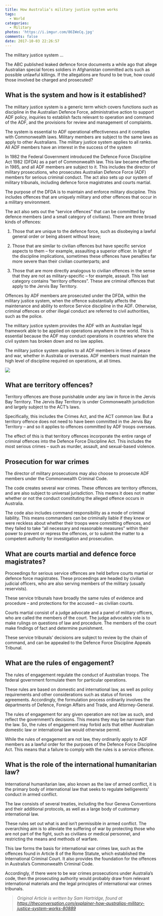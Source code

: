 ```yaml
---
title: How Australia’s military justice system works
tags:
  - World
categories:
  - Military
photos: 'https://i.imgur.com/86IWeCq.jpg'
comments: false
date: 2017-10-03 22:26:57
---
```


The military justice system ...

<!-- more -->

The ABC published leaked defence force documents a while ago that allege Australian special forces soldiers in Afghanistan committed acts such as possible unlawful killings. If the allegations are found to be true, how could those involved be charged and prosecuted?

What is the system and how is it established?
---------------------------------------------
The military justice system is a generic term which covers functions such as discipline in the Australian Defence Force, administrative action to support ADF policy, inquiries to establish facts relevant to operation and command of the ADF, and the provisions for review and management of complaints.

The system is essential to ADF operational effectiveness and it complies with Commonwealth laws. Military members are subject to the same laws as apply to other Australians. The military justice system applies to all ranks. All ADF members have an interest in the success of the system

In 1982 the Federal Government introduced the Defence Force Discipline Act 1982 (DFDA) as a part of Commonwealth law. This law became effective in 1985, and all ADF members are subject to it. This includes the director of military prosecutions, who prosecutes Australian Defence Force (ADF) members for serious criminal conduct. The act also sets up our system of military tribunals, including defence force magistrates and courts martial.

The purpose of the DFDA is to maintain and enforce military discipline. This includes offences that are uniquely military and other offences that occur in a military environment.

The act also sets out the “service offences” that can be committed by defence members (and a small category of civilians). There are three broad kinds of offences:

1. Those that are unique to the defence force, such as disobeying a lawful general order or being absent without leave;
 
2. Those that are similar to civilian offences but have specific service aspects to them – for example, assaulting a superior officer. In light of the discipline implications, sometimes these offences have penalties far more severe than their civilian counterparts; and

3. Those that are more directly analogous to civilian offences in the sense that they are not as military-specific – for example, assault. This last category contains “territory offences”. These are criminal offences that apply to the Jervis Bay Territory.

Offences by ADF members are prosecuted under the DFDA, within the military justice system, when the offence substantially affects the maintenance and ability to enforce Service discipline in the ADF. Otherwise, criminal offences or other illegal conduct are referred to civil authorities, such as the police.

The military justice system provides the ADF with an Australian legal framework able to be applied on operations anywhere in the world. This is essential because the ADF may conduct operations in countries where the civil system has broken down and no law applies.

The military justice system applies to all ADF members in times of peace and war, whether in Australia or overseas. ADF members must maintain the high level of discipline required on operations, at all times.

![](https://i.imgur.com/qFrtHIX.jpg)

What are territory offences?
----------------------------

Territory offences are those punishable under any law in force in the Jervis Bay Territory. The Jervis Bay Territory is under Commonwealth jurisdiction and largely subject to the ACT’s laws.

Specifically, this includes the Crimes Act, and the ACT common law. But a territory offence does not need to have been committed in the Jervis Bay Territory – and so it applies to offences committed by ADF troops overseas.

The effect of this is that territory offences incorporate the entire range of criminal offences into the Defence Force Discipline Act. This includes the most serious crimes – such as murder, assault, and sexual-based violence.

Prosecution for war crimes
--------------------------

The director of military prosecutions may also choose to prosecute ADF members under the Commonwealth Criminal Code.

The code creates several war crimes. These offences are territory offences, and are also subject to universal jurisdiction. This means it does not matter whether or not the conduct constituting the alleged offence occurs in Australia.

The code also includes command responsibility as a mode of criminal liability. This means commanders can be criminally liable if they knew or were reckless about whether their troops were committing offences, and they failed to take “all necessary and reasonable measures” within their power to prevent or repress the offences, or to submit the matter to a competent authority for investigation and prosecution.

What are courts martial and defence force magistrates?
------------------------------------------------------

Proceedings for serious service offences are held before courts martial or defence force magistrates. These proceedings are headed by civilian judicial officers, who are also serving members of the military (usually reservists).

These service tribunals have broadly the same rules of evidence and procedure – and protections for the accused – as civilian courts.

Courts martial consist of a judge advocate and a panel of military officers, who are called the members of the court. The judge advocate’s role is to make rulings on questions of law and procedure. The members of the court make findings of fact and determine punishment.

These service tribunals’ decisions are subject to review by the chain of command, and can be appealed to the Defence Force Discipline Appeals Tribunal.

What are the rules of engagement?
---------------------------------

The rules of engagement regulate the conduct of Australian troops. The federal government formulate them for particular operations.

These rules are based on domestic and international law, as well as policy requirements and other considerations such as status of forces agreements. Accordingly, the formulation process ordinarily involves the departments of Defence, Foreign Affairs and Trade, and Attorney-General.

The rules of engagement for any given operation are not law as such, and reflect the government’s decisions. This means they may be narrower than the law. So, the rules of engagement may forbid acts that either Australian domestic law or international law would otherwise permit.

While the rules of engagement are not law, they ordinarily apply to ADF members as a lawful order for the purposes of the Defence Force Discipline Act. This means that a failure to comply with the rules is a service offence.

What is the role of the international humanitarian law?
-----------------------------------------------

International humanitarian law, also known as the law of armed conflict, it is the primary body of international law that seeks to regulate belligerents’ conduct in armed conflict.

The law consists of several treaties, including the four Geneva Conventions and their additional protocols, as well as a large body of customary international law.

These rules set out what is and isn’t permissible in armed conflict. The overarching aim is to alleviate the suffering of war by protecting those who are not part of the fight, such as civilians or medical personnel, and restricting the means and methods of warfare.

This law forms the basis for international war crimes law, such as the offences found in Article 8 of the Rome Statute, which established the International Criminal Court. It also provides the foundation for the offences in Australia’s Commonwealth Criminal Code.

Accordingly, if there were to be war crimes prosecutions under Australia’s code, then the prosecuting authority would probably draw from relevant international materials and the legal principles of international war crimes tribunals.

> *Original Article is written by Sam Hartridge, found at https://theconversation.com/explainer-how-australias-military-justice-system-works-80889*
